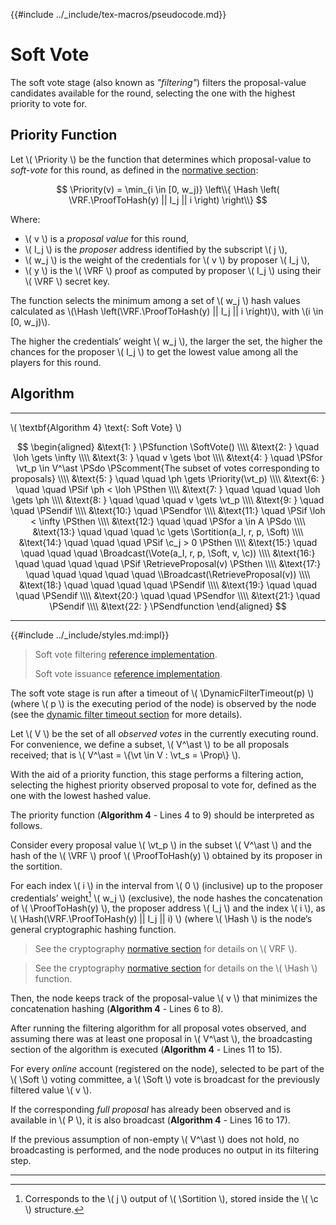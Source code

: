{{#include ../_include/tex-macros/pseudocode.md}}

$$
\newcommand \Priority {\mathrm{Priority}}
\newcommand \VRF {\mathrm{VRF}}
\newcommand \ProofToHash {\mathrm{ProofToHash}}
\newcommand \SoftVote {\mathrm{SoftVote}}
\newcommand \Hash {\mathrm{Hash}}
\newcommand \Sortition {\mathrm{Sortition}}
\newcommand \Broadcast {\mathrm{Broadcast}}
\newcommand \RetrieveProposal {\mathrm{RetrieveProposal}}
\newcommand \DynamicFilterTimeout {\mathrm{DynamicFilterTimeout}}
\newcommand \Soft {\mathit{soft}}
\newcommand \Prop {\mathit{propose}}
\newcommand \Vote {\mathrm{Vote}}
\newcommand \loh {\mathit{lowestObservedHash}}
\newcommand \vt {\mathit{vote}}
\newcommand \ph {\mathit{priorityHash}}
\newcommand \c {\mathit{credentials}}
$$

# Soft Vote

The soft vote stage (also known as _"filtering"_) filters the proposal-value candidates
available for the round, selecting the one with the highest priority to vote for.

## Priority Function

Let \\( \Priority \\) be the function that determines which proposal-value to
_soft-vote_ for this round, as defined in the [normative section](./abft-player-state.md#special-values):

<!-- TODO: Replace with anchored include once the normative section is merged -->
$$
\Priority(v) = \min_{i \in [0, w_j)} \left\\{ \Hash \left( \VRF.\ProofToHash(y) || I_j || i \right) \right\\}
$$

Where:

- \\( v \\) is a _proposal value_ for this round,
- \\( I_j \\) is the _proposer_ address identified by the subscript \\( j \\),
- \\( w_j \\) is the weight of the credentials for \\( v \\) by proposer \\( I_j \\),
- \\( y \\) is the \\( \VRF \\) proof as computed by proposer \\( I_j \\) using
their \\( \VRF \\) secret key.

The function selects the minimum among a set of \\( w_j \\) hash values calculated
as \\(\Hash \left(\VRF.\ProofToHash(y) || I_j || i \right)\\), with \\(i \in [0, w_j)\\).

The higher the credentials’ weight \\( w_j \\), the larger the set, the higher the
chances for the proposer \\( I_j \\) to get the lowest value among all the players
for this round.

## Algorithm

---

\\( \textbf{Algorithm 4} \text{: Soft Vote} \\)

$$
\begin{aligned}
&\text{1: } \PSfunction \SoftVote() \\\\
&\text{2: } \quad \loh \gets \infty \\\\
&\text{3: } \quad v \gets \bot \\\\
&\text{4: } \quad \PSfor \vt_p \in V^\ast \PSdo \PScomment{The subset of votes corresponding to proposals} \\\\
&\text{5: } \quad \quad \ph \gets \Priority(\vt_p)  \\\\
&\text{6: } \quad \quad \PSif \ph < \loh \PSthen \\\\
&\text{7: } \quad \quad \quad \loh \gets \ph \\\\
&\text{8: } \quad \quad \quad v \gets \vt_p \\\\
&\text{9: } \quad \quad \PSendif \\\\
&\text{10:} \quad \PSendfor \\\\
&\text{11:} \quad \PSif \loh < \infty \PSthen \\\\
&\text{12:} \quad \quad \PSfor a \in A \PSdo \\\\
&\text{13:} \quad \quad \quad \c \gets \Sortition(a_I, r, p, \Soft) \\\\
&\text{14:} \quad \quad \quad \PSif \c_j > 0 \PSthen \\\\
&\text{15:} \quad \quad \quad \quad \Broadcast(\Vote(a_I, r, p, \Soft, v, \c)) \\\\
&\text{16:} \quad \quad \quad \quad \PSif \RetrieveProposal(v) \PSthen \\\\
&\text{17:} \quad \quad \quad \quad \quad \\Broadcast(\RetrieveProposal(v)) \\\\
&\text{18:} \quad \quad \quad \quad \PSendif \\\\
&\text{19:} \quad \quad \quad \PSendif \\\\
&\text{20:} \quad \quad \PSendfor \\\\
&\text{21:} \quad \PSendif \\\\
&\text{22: } \PSendfunction
\end{aligned}
$$

---

{{#include ../_include/styles.md:impl}}
> Soft vote filtering [reference implementation](https://github.com/algoradam/go-algorand/blob/master/data/committee/credential.go#L160C1-L187C2).
>
> Soft vote issuance [reference implementation](https://github.com/algorand/go-algorand/blob/df0613a04432494d0f437433dd1efd02481db838/agreement/player.go#L170-L206).

The soft vote stage is run after a timeout of \\( \DynamicFilterTimeout(p) \\)
(where \\( p \\) is the executing period of the node) is observed by the node (see
the [dynamic filter timeout section](./abft-nn-dynamic-filter-timeout.md) for more
details).

Let \\( V \\) be the set of all _observed votes_ in the currently executing round.
For convenience, we define a subset, \\( V^\ast \\) to be all proposals received;
that is \\( V^\ast = \\{\vt \in V : \vt_s = \Prop\\} \\).

With the aid of a priority function, this stage performs a filtering action, selecting
the highest priority observed proposal to vote for, defined as the one with the
lowest hashed value.

The priority function (**Algorithm 4** - Lines 4 to 9) should be interpreted as
follows.

Consider every proposal value \\( \vt_p \\) in the subset \\( V^\ast \\)
and the hash of the \\( \VRF \\) proof \\( \ProofToHash(y) \\) obtained by its proposer
in the sortition.

For each index \\( i \\) in the interval from \\( 0 \\) (inclusive) up to the proposer
credentials’ weight[^1] \\( w_j \\) (exclusive), the node hashes the concatenation
of \\( \ProofToHash(y) \\), the proposer address \\( I_j \\) and the index \\( i \\),
as \\( \Hash(\VRF.\ProofToHash(y) || I_j || i) \\) (where \\( \Hash \\) is the
node’s general cryptographic hashing function.

> See the cryptography [normative section](./crypto.md#verifiable-random-function)
> for details on \\( VRF \\).

> See the cryptography [normative section](./crypto.md#hash-functions) for details
> on the \\( \Hash \\) function.

Then, the node keeps track of the proposal-value \\( v \\) that minimizes the concatenation
hashing (**Algorithm 4** - Lines 6 to 8).

After running the filtering algorithm for all proposal votes observed, and assuming
there was at least one proposal in \\( V^\ast \\), the broadcasting section of the
algorithm is executed (**Algorithm 4** - Lines 11 to 15).

For every _online_ account (registered on the node), selected to be part of the
\\( \Soft \\) voting committee, a \\( \Soft \\) vote is broadcast for the previously
filtered value \\( v \\).

If the corresponding _full proposal_ has already been observed and is available
in \\( P \\), it is also broadcast (**Algorithm 4** - Lines 16 to 17).

If the previous assumption of non-empty \\( V^\ast \\) does not hold, no broadcasting
is performed, and the node produces no output in its filtering step.

---

[^1]: Corresponds to the \\( j \\) output of \\( \Sortition \\), stored inside the
\\( \c \\) structure.
